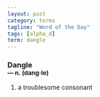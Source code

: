 ```yaml
---
layout: post
category: terms
tagline: "Word of the Day"
tags: [alpha_d]
term: dangle
---
```


<h3>Dangle<br/> <small>&mdash; n. (dang<span>&middot;</span>le)</small></h3>
<p><ol>
<li>a troublesome consonant</li>
</ol></p>
